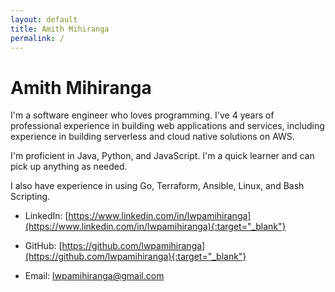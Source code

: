 ```yaml
---
layout: default
title: Amith Mihiranga 
permalink: /
---
```


# Amith Mihiranga 

I'm a software engineer who loves programming. I've 4 years of professional experience in building web applications and services, including experience in building serverless and cloud native solutions on AWS. 

I'm proficient in Java, Python, and JavaScript. I'm a quick learner and can pick up anything as needed.

I also have experience in using Go, Terraform, Ansible, Linux, and Bash Scripting.

- LinkedIn: [https://www.linkedin.com/in/lwpamihiranga](https://www.linkedin.com/in/lwpamihiranga){:target="_blank"}

- GitHub: [https://github.com/lwpamihiranga](https://github.com/lwpamihiranga){:target="_blank"}

- Email: [lwpamihiranga@gmail.com](mailto:lwpamihiranga@gmail.com)
